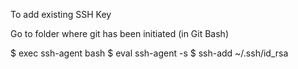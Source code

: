 To add existing SSH Key

Go to folder where git has been initiated (in Git Bash)

$ exec ssh-agent bash
$ eval ssh-agent -s
$ ssh-add ~/.ssh/id_rsa
